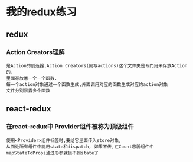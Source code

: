 # 我的redux练习

## redux
### Action Creators理解
    是Action的创造器,Action Creators(简写actions)这个文件夹是专门用来存放Action的,
    里面存放着一个一个函数.
    每一个action对象通过一个函数生成,外面调用对应的函数生成对应的action对象
    文件分别暴露多个函数
### 



## react-redux
### 在react-redux中 Provider组件被称为顶级组件
    使用<Provider>组件标签时,要给它里面传入store对象,
    从而让所有组件中能用state和dispatch, 如果不传,在Count容器组件中
    mapStateToProps通过形参就接不到state了
